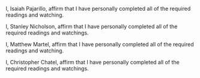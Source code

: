 
I, Isaiah Pajarillo, affirm that I have personally completed all of the required readings and watching.

I, Stanley Nicholson, affirm that I have personally completed all of the required readings and watchings.

I, Matthew Martel, affirm that I have personally completed all of the required readings and watching.

I, Christopher Chatel, affirm that I have personally completed all of the required readings and watchings.
